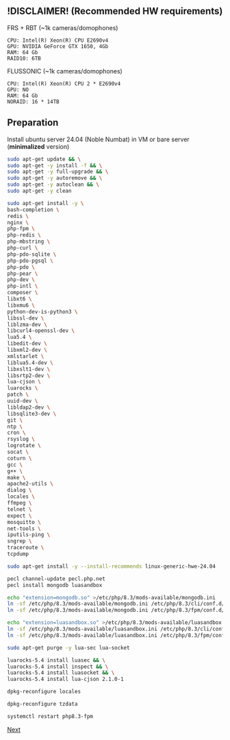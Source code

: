 ## !DISCLAIMER! (Recommended HW requirements)

FRS + RBT (~1k cameras/domophones)
```
CPU: Intel(R) Xeon(R) CPU E2690v4
GPU: NVIDIA GeForce GTX 1650, 4Gb
RAM: 64 Gb
RAID10: 6TB
```

FLUSSONIC (~1k cameras/domophones)
```
CPU: Intel(R) Xeon(R) CPU 2 * E2690v4
GPU: NO
RAM: 64 Gb
NORAID: 16 * 14TB
```

## Preparation

Install ubuntu server 24.04 (Noble Numbat) in VM or bare server (**minimalized** version)

```bash
sudo apt-get update && \
sudo apt-get -y install -f && \
sudo apt-get -y full-upgrade && \
sudo apt-get -y autoremove && \
sudo apt-get -y autoclean && \
sudo apt-get -y clean
```

```bash
sudo apt-get install -y \
bash-completion \
redis \
nginx \
php-fpm \
php-redis \
php-mbstring \
php-curl \
php-pdo-sqlite \
php-pdo-pgsql \
php-pdo \
php-pear \
php-dev \
php-intl \
composer \
libxt6 \
libxmu6 \
python-dev-is-python3 \
libssl-dev \
liblzma-dev \
libcurl4-openssl-dev \
lua5.4 \
libedit-dev \
libxml2-dev \
xmlstarlet \
liblua5.4-dev \
libxslt1-dev \
libsrtp2-dev \
lua-cjson \
luarocks \
patch \
uuid-dev \
libldap2-dev \
libsqlite3-dev \
git \
ntp \
cron \
rsyslog \
logrotate \
socat \
coturn \
gcc \
g++ \
make \
apache2-utils \
dialog \
locales \
ffmpeg \
telnet \
expect \
mosquitto \
net-tools \
iputils-ping \
sngrep \
traceroute \
tcpdump
```

```bash
sudo apt-get install -y --install-recommends linux-generic-hwe-24.04
```

```bash
pecl channel-update pecl.php.net
pecl install mongodb luasandbox
```

```bash
echo "extension=mongodb.so" >/etc/php/8.3/mods-available/mongodb.ini
ln -sf /etc/php/8.3/mods-available/mongodb.ini /etc/php/8.3/cli/conf.d/30-mongodb.ini
ln -sf /etc/php/8.3/mods-available/mongodb.ini /etc/php/8.3/fpm/conf.d/30-mongodb.ini
```

```bash
echo "extension=luasandbox.so" >/etc/php/8.3/mods-available/luasandbox.ini
ln -sf /etc/php/8.3/mods-available/luasandbox.ini /etc/php/8.3/cli/conf.d/30-luasandbox.ini
ln -sf /etc/php/8.3/mods-available/luasandbox.ini /etc/php/8.3/fpm/conf.d/30-luasandbox.ini
```

```bash
sudo apt-get purge -y lua-sec lua-socket
```

```bash
luarocks-5.4 install luasec && \
luarocks-5.4 install inspect && \
luarocks-5.4 install luasocket && \
luarocks-5.4 install lua-cjson 2.1.0-1
```

```bash
dpkg-reconfigure locales
```

```bash
dpkg-reconfigure tzdata
```

```bash
systemctl restart php8.3-fpm
```

[Next](02.nodejs.md)
